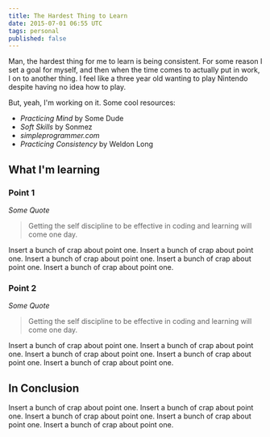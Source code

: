 ```yaml
---
title: The Hardest Thing to Learn
date: 2015-07-01 06:55 UTC
tags: personal
published: false
---
```


Man, the hardest thing for me to learn is being consistent.  For some reason I set a goal for myself, and then when the time comes to actually put in work, I on to another thing.  I feel like a three year old wanting to play Nintendo despite having no idea how to play.

But, yeah, I'm working on it.  Some cool resources:

* *Practicing Mind* by Some Dude
* *Soft Skills* by Sonmez
* *simpleprogrammer.com*
* *Practicing Consistency* by Weldon Long

## What I'm learning

### Point 1

*Some Quote*

> Getting the self discipline to be effective in coding and learning will come one day.

Insert a bunch of crap about point one. Insert a bunch of crap about point one. Insert a bunch of crap about point one. Insert a bunch of crap about point one. Insert a bunch of crap about point one.

### Point 2

*Some Quote*

> Getting the self discipline to be effective in coding and learning will come one day.

Insert a bunch of crap about point one. Insert a bunch of crap about point one. Insert a bunch of crap about point one. Insert a bunch of crap about point one. Insert a bunch of crap about point one.

## In Conclusion

Insert a bunch of crap about point one. Insert a bunch of crap about point one. Insert a bunch of crap about point one. Insert a bunch of crap about point one. Insert a bunch of crap about point one.
